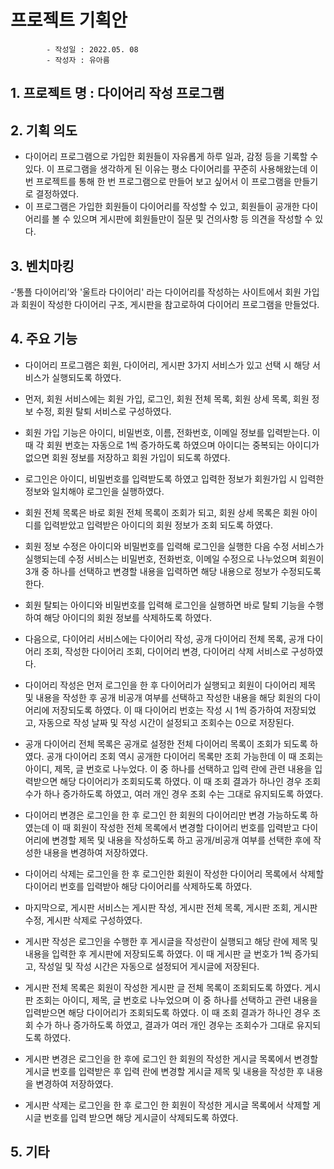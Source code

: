 # 프로젝트 기획안
            - 작성일 : 2022.05. 08
            - 작성자 : 유아름
            
## 1. 프로젝트 명 : 다이어리 작성 프로그램

## 2. 기획 의도 
- 다이어리 프로그램으로 가입한 회원들이 자유롭게 하루 일과, 감정 등을 기록할 수 있다. 이 프로그램을 생각하게 된 이유는 평소 다이어리를 꾸준히 사용해왔는데 이번 프로젝트를 통해 한 번 프로그램으로 만들어 보고 싶어서 이 프로그램을 만들기로 결정하였다. 
- 이 프로그램은 가입한 회원들이 다이어리를 작성할 수 있고, 회원들이 공개한 다이어리를 볼 수 있으며 게시판에 회원들만이 질문 및 건의사항 등 의견을 작성할 수 있다. 

## 3. 벤치마킹 
-‘통플 다이어리’와 '울트라 다이어리' 라는 다이어리를 작성하는 사이트에서 회원 가입과 회원이 작성한 다이어리 구조, 게시판을 참고로하여 다이어리 프로그램을 만들었다.

## 4. 주요 기능 
- 다이어리 프로그램은 회원, 다이어리, 게시판 3가지 서비스가 있고 선택 시 해당 서비스가 실행되도록 하였다. 
- 먼저, 회원 서비스에는 회원 가입, 로그인, 회원 전체 목록, 회원 상세 목록, 회원 정보 수정, 회원 탈퇴 서비스로 구성하였다.
- 회원 가입 기능은 아이디, 비밀번호, 이름, 전화번호, 이메일 정보를 입력받는다. 이 때 각 회원 번호는 자동으로 1씩 증가하도록 하였으며 아이디는 중복되는 아이디가 없으면 회원 정보를 저장하고 회원 가입이 되도록 하였다.
- 로그인은 아이디, 비밀번호를 입력받도록 하였고 입력한 정보가 회원가입 시 입력한 정보와 일치해야 로그인을 실행하였다. 
- 회원 전체 목록은 바로 회원 전체 목록이 조회가 되고, 회원 상세 목록은 회원 아이디를 입력받았고 입력받은 아이디의 회원 정보가 조회 되도록 하였다. 
- 회원 정보 수정은 아이디와 비밀번호를 입력해 로그인을 실행한 다음 수정 서비스가 실행되는데 수정 서비스는 비밀번호, 전화번호, 이메일 수정으로 나누었으며 회원이 3개 중 하나를 선택하고 변경할 내용을 입력하면 해당 내용으로 정보가 수정되도록 한다. 
- 회원 탈퇴는 아이디와 비밀번호를 입력해 로그인을 실행하면 바로 탈퇴 기능을 수행하여 해당 아이디의 회원 정보를 삭제하도록 하였다. 

- 다음으로, 다이어리 서비스에는 다이어리 작성, 공개 다이어리 전체 목록, 공개 다이어리 조회, 작성한 다이어리 조회, 다이어리 변경, 다이어리 삭제 서비스로 구성하였다.
- 다이어리 작성은 먼저 로그인을 한 후 다이어리가 실행되고 회원이 다이어리 제목 및 내용을 작성한 후 공개 비공개 여부를 선택하고 작성한 내용을 해당 회원의 다이어리에 저장되도록 하였다. 이 때 다이어리 번호는 작성 시 1씩 증가하여 저장되었고, 자동으로 작성 날짜 및 작성 시간이 설정되고 조회수는 0으로 저장된다.  
- 공개 다이어리 전체 목록은 공개로 설정한 전체 다이어리 목록이 조회가 되도록 하였다. 공개 다이어리 조회 역시 공개한 다이어리 목록만 조회 가능한데 이 때 조회는 아이디, 제목, 글 번호로 나누었다. 이 중 하나를 선택하고 입력 란에 관련 내용을 입력받으면 해당 다이어리가 조회되도록 하였다. 이 때 조회 결과가 하나인 경우 조회 수가 하나 증가하도록 하였고, 여러 개인 경우 조회 수는 그대로 유지되도록 하였다. 
- 다이어리 변경은 로그인을 한 후 로그인 한 회원의 다이어리만 변경 가능하도록 하였는데 이 때 회원이 작성한 전체 목록에서 변경할 다이어리 번호를 입력받고 다이어리에 변경할 제목 및 내용을 작성하도록 하고 공개/비공개 여부를 선택한 후에 작성한 내용을 변경하여 저장하였다. 
- 다이어리 삭제는 로그인을 한 후 로그인한 회원이 작성한 다이어리 목록에서 삭제할 다이어리 번호를 입력받아 해당 다이어리를 삭제하도록 하였다.

- 마지막으로, 게시판 서비스는 게시판 작성, 게시판 전체 목록, 게시판 조회, 게시판 수정, 게시판 삭제로 구성하였다.
- 게시판 작성은 로그인을 수행한 후 게시글을 작성란이 실행되고 해당 란에 제목 및 내용을 입력한 후 게시판에 저장되도록 하였다. 이 때 게시판 글 번호가 1씩 증가되고, 작성일 및 작성 시간은 자동으로 설정되어 게시글에 저장된다.
- 게시판 전체 목록은 회원이 작성한 게시판 글 전체 목록이 조회되도록 하였다. 게시판 조회는 아이디, 제목, 글 번호로 나누었으며 이 중 하나를 선택하고 관련 내용을 입력받으면 해당 다이어리가 조회되도록 하였다. 이 때 조회 결과가 하나인 경우 조회 수가 하나 증가하도록 하였고, 결과가 여러 개인 경우는 조회수가 그대로 유지되도록 하였다. 
- 게시판 변경은 로그인을 한 후에 로그인 한 회원의 작성한 게시글 목록에서 변경할 게시글 번호를 입력받은 후 입력 란에 변경할 게시글 제목 및 내용을 작성한 후 내용을 변경하여 저장하였다.     
- 게시판 삭제는 로그인을 한 후 로그인 한 회원이 작성한 게시글 목록에서 삭제할 게시글 번호를 입력 받으면 해당 게시글이 삭제되도록 하였다.

## 5. 기타
 
